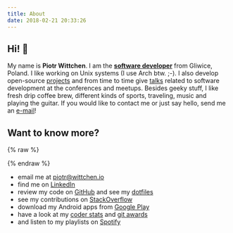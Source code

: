 ```yaml
---
title: About
date: 2018-02-21 20:33:26
---
```


Hi! 👋
------

My name is **Piotr Wittchen**. I am the [**software developer**](https://www.linkedin.com/in/piotrwittchen/) from Gliwice, Poland. I like working on Unix systems (I use Arch btw. ;-). I also develop open-source [projects](/projects) and from time to time give [talks](/talks) related to software development at the conferences and meetups. Besides geeky stuff, I like fresh drip coffee brew, different kinds of sports, traveling, music and playing the guitar. If you would like to contact me or just say hello, send me an [e-mail](mailto:piotr@wittchen.io)!

Want to know more?
------------------

{% raw %}
<div id="avatar"></div>
{% endraw %}

* email me at piotr@wittchen.io
* find me on [LinkedIn](http://www.linkedin.com/in/piotrwittchen)
* review my code on [GitHub](https://github.com/pwittchen) and see my [dotfiles](https://github.com/pwittchen/dotfiles)
* see my contributions on [StackOverflow](http://stackoverflow.com/users/1150795/piotr-wittchen)
* download my Android apps from [Google Play](https://play.google.com/store/apps/dev?id=7269544076898428056)
* have a look at my [coder stats](http://coderstats.net/github/#pwittchen) and [git awards](http://git-awards.com/users/pwittchen)
* and listen to my playlists on [Spotify](https://open.spotify.com/user/1166657647)
